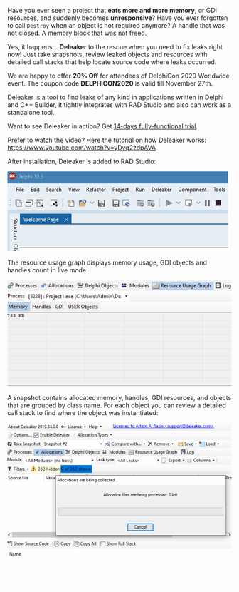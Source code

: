 Have you ever seen a project that **eats more and more memory**, or GDI resources, and suddenly becomes **unresponsive**? Have you ever forgotten to call `Destroy` when an object is not required anymore? A handle that was not closed. A memory block that was not freed.

Yes, it happens... **Deleaker** to the rescue when you need to fix leaks right now! Just take snapshots, review leaked objects and resources with detailed call stacks that help locate source code where leaks occurred.

We are happy to offer **20% Off** for attendees of DelphiCon 2020 Worldwide event. The coupon code **DELPHICON2020** is valid till November 27th.

Deleaker is a tool to find leaks of any kind in applications written in Delphi and C++ Builder, it tightly integrates with RAD Studio and also can work as a standalone tool. 

Want to see Deleaker in action? Get [14-days fully-functional trial](https://www.deleaker.com/download.html).

Prefer to watch the video? Here the tutorial on how Deleaker works:
https://www.youtube.com/watch?v=yDyq2zdpAVA

After installation, Deleaker is added to RAD Studio:

![Deleaker menu](https://github.com/ArtemRazin/DelphiCon2020Promo/blob/main/deleaker_menu_rad_studio%5B1%5D.gif?raw=true)

The resource usage graph displays memory usage, GDI objects and handles count in live mode:

![Resource usage graph](https://github.com/ArtemRazin/DelphiCon2020Promo/blob/main/resource_usage_graph%5B1%5D.gif?raw=true)

A snapshot contains allocated memory, handles, GDI resources, and objects that are grouped by class name. For each object you can review a detailed call stack to find where the object was instantiated:

![Allocated objects](https://github.com/ArtemRazin/DelphiCon2020Promo/blob/main/snapshot_on_exit%5B1%5D.gif?raw=true)
